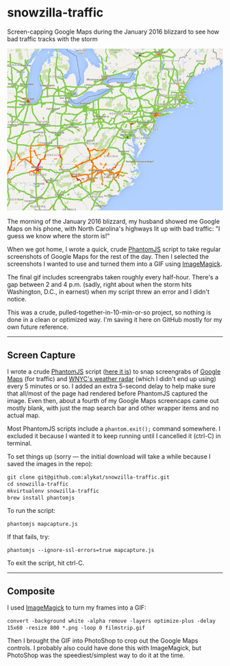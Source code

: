 # snowzilla-traffic
Screen-capping Google Maps during the January 2016 blizzard to see how bad traffic tracks with the storm

<img src="frames/traffic.gif" alt="Traffic animation" />

The morning of the January 2016 blizzard, my husband showed me Google Maps on his phone, with North Carolina's highways lit up with bad traffic: "I guess we know where the storm is!"

When we got home, I wrote a quick, crude [PhantomJS](http://phantomjs.org) script to take regular screenshots of Google Maps for the rest of the day. Then I selected the screenshots I wanted to use and turned them into a GIF using [ImageMagick](http://www.imagemagick.org/script/convert.php).

The final gif includes screengrabs taken roughly every half-hour. There's a gap between 2 and 4 p.m. (sadly, right about when the storm hits Washington, D.C., in earnest) when my script threw an error and I didn't notice.

This was a crude, pulled-together-in-10-min-or-so project, so nothing is done in a clean or optimized way. I'm saving it here on GitHub mostly for my own future reference.

----------

## Screen Capture

I wrote a crude [PhantomJS](http://phantomjs.org/screen-capture.html) script ([here it is](mapcapture.js)) to snap screengrabs of [Google Maps](https://www.google.com/maps/@38.6337794,-76.8123652,6z/data=!5m1!1e1) (for traffic) and [WNYC's weather radar](http://project.wnyc.org/storm-radar/) (which I didn't end up using) every 5 minutes or so. I added an extra 5-second delay to help make sure that all/most of the page had rendered before PhantomJS captured the image. Even then, about a fourth of my Google Maps screencaps came out mostly blank, with just the map search bar and other wrapper items and no actual map.

Most PhantomJS scripts include a `phantom.exit();` command somewhere. I excluded it because I wanted it to keep running until I cancelled it (ctrl-C) in terminal.

To set things up (sorry &mdash; the initial download will take a while because I saved the images in the repo):

```
git clone git@github.com:alykat/snowzilla-traffic.git
cd snowzilla-traffic
mkvirtualenv snowzilla-traffic
brew install phantomjs
```

To run the script:

```
phantomjs mapcapture.js
```

If that fails, try:

```
phantomjs --ignore-ssl-errors=true mapcapture.js
```

To exit the script, hit ctrl-C.

----------

## Composite

I used [ImageMagick](http://www.imagemagick.org/script/convert.php) to turn my frames into a GIF:

```
convert -background white -alpha remove -layers optimize-plus -delay 15x60 -resize 800 *.png -loop 0 filmstrip.gif
```

Then I brought the GIF into PhotoShop to crop out the Google Maps controls. I probably also could have done this with ImageMagick, but PhotoShop was the speediest/simplest way to do it at the time.
